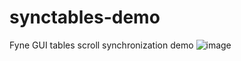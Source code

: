 # synctables-demo
Fyne GUI tables scroll synchronization demo
![image](https://user-images.githubusercontent.com/14954512/226186846-82a581ba-b7c4-4de8-af87-d8163fb0f9bd.png)

